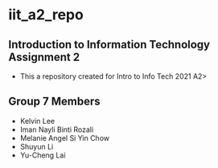 # iit_a2_repo
## Introduction to Information Technology Assignment 2
- This a repository created for Intro to Info Tech 2021 A2>
## Group 7 Members
- Kelvin Lee
- Iman Nayli Binti Rozali
- Melanie Angel Si Yin Chow
- Shuyun Li
- Yu-Cheng Lai